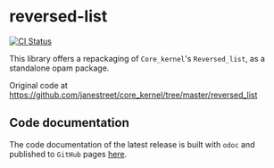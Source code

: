 # reversed-list

[![CI Status](https://github.com/mbarbin/reversed-list/workflows/ci/badge.svg)](https://github.com/mbarbin/reversed-list/actions/workflows/ci.yml)

This library offers a repackaging of `Core_kernel`'s `Reversed_list`, as a
standalone opam package.

Original code at https://github.com/janestreet/core_kernel/tree/master/reversed_list

## Code documentation

The code documentation of the latest release is built with `odoc` and published
to `GitHub` pages [here](https://mbarbin.github.io/reversed-list).
